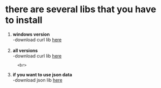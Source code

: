 # there are several libs that you have to install
<ol>
  <li><b>windows version</b><br>
  -download curl lib <a href="https://curl.se/windows/">here</a></li>
    
  <br>
  <li><b>all versions</b><br>
    -download curl lib <a href="https://curl.se/download.html">here</a></li>

      <br>
  <li><b>if you want to use json data</b><br>
    -download json lib <a href="https://curl.se/download.html](https://github.com/open-source-parsers/jsoncpp/tree/master">here</a></li>
</ol>
